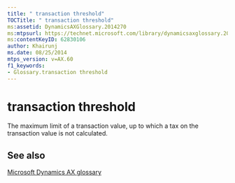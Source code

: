 ```yaml
---
title: " transaction threshold"
TOCTitle: " transaction threshold"
ms:assetid: DynamicsAXGlossary.2014270
ms:mtpsurl: https://technet.microsoft.com/library/dynamicsaxglossary.2014270(v=AX.60)
ms:contentKeyID: 62830106
author: Khairunj
ms.date: 08/25/2014
mtps_version: v=AX.60
f1_keywords:
- Glossary.transaction threshold
---
```


# transaction threshold

The maximum limit of a transaction value, up to which a tax on the transaction value is not calculated.

## See also

[Microsoft Dynamics AX glossary](glossary/microsoft-dynamics-ax-glossary.md)

  


